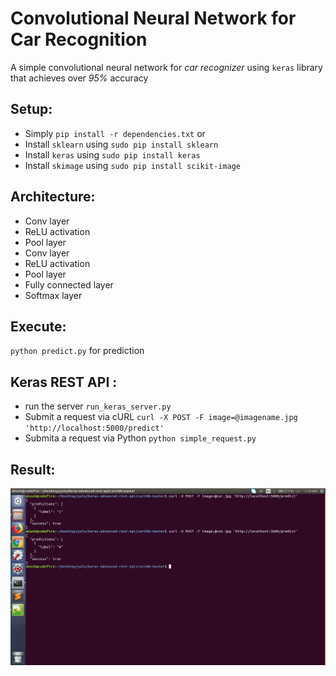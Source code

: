 # Convolutional Neural Network for Car Recognition
A simple convolutional neural network for *car recognizer* using `keras` library that achieves over *95%* accuracy

## Setup:
- Simply `pip install -r dependencies.txt` or  
- Install `sklearn` using `sudo pip install sklearn`
- Install `keras` using `sudo pip install keras`
- Install `skimage` using `sudo pip install scikit-image`

## Architecture:
- Conv layer
- ReLU activation
- Pool layer
- Conv layer
- ReLU activation
- Pool layer
- Fully connected layer
- Softmax layer

## Execute:
`python predict.py` for prediction

## Keras REST API :
- run the server `run_keras_server.py`
- Submit a request via cURL `curl -X POST -F image=@imagename.jpg 'http://localhost:5000/predict'`
- Submita a request via Python `python simple_request.py`

## Result:
![alt text](https://github.com/akashmondal1810/carCNN/blob/master/Screenshot%20from%202018-07-20%2001-10-40.png)
